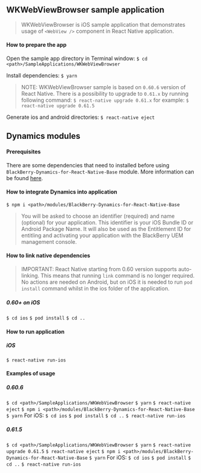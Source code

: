 ## WKWebViewBrowser sample application
> WKWebViewBrowser is iOS sample application that demonstrates usage of `<WebView />` component in React Native application.

#### How to prepare the app
Open the sample app directory in Terminal window:
`$ cd <path>/SampleApplications/WKWebViewBrowser`

Install dependencies:
`$ yarn`

> NOTE: WKWebViewBrowser sample is based on `0.60.6` version of React Native. There is a possibility to upgrade to `0.61.x` by running following command:
`$ react-native upgrade 0.61.x`
for example:
`$ react-native upgrade 0.61.5`

Generate ios and android directories:
`$ react-native eject`

## Dynamics modules
#### Prerequisites
There are some dependencies that need to installed before using `BlackBerry-Dynamics-for-React-Native-Base` module. More information can be found [here](https://github.com/blackberry/BlackBerry-Dynamics-React-Native-SDK/tree/master/modules/BlackBerry-Dynamics-for-React-Native-Base#Preconditions).
#### How to integrate Dynamics into application
	$ npm i <path>/modules/BlackBerry-Dynamics-for-React-Native-Base
	
> You will be asked to choose an identifier (required) and name (optional) for your application. This identifier is your iOS Bundle ID or Android Package Name. It will also be used as the Entitlement ID for entitling and activating your application with the BlackBerry UEM management console.

#### How to link native dependencies
> IMPORTANT: React Native starting from 0.60 version supports auto-linking. This means that running `link` command is no longer required. 
> No actions are needed on Android, but on iOS it is needed to run `pod install` command whilst in the ios folder of the application. 

##### 0.60+ on iOS
`$ cd ios`
`$ pod install`
`$ cd ..`

#### How to run application
##### iOS
`$ react-native run-ios`

#### Examples of usage
##### 0.60.6
`$ cd <path>/SampleApplications/WKWebViewBrowser`
`$ yarn`
`$ react-native eject`
`$ npm i <path>/modules/BlackBerry-Dynamics-for-React-Native-Base`
`$ yarn`
For iOS:
`$ cd ios`
`$ pod install`
`$ cd ..`
`$ react-native run-ios`
##### 0.61.5
`$ cd <path>/SampleApplications/WKWebViewBrowser`
`$ yarn`
`$ react-native upgrade 0.61.5`
`$ react-native eject`
`$ npm i <path>/modules/BlackBerry-Dynamics-for-React-Native-Base`
`$ yarn`
For iOS:
`$ cd ios`
`$ pod install`
`$ cd ..`
`$ react-native run-ios`
